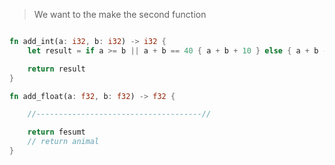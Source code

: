 

> We want to the make the second function 


```rs

fn add_int(a: i32, b: i32) -> i32 {
    let result = if a >= b || a + b == 40 { a + b + 10 } else { a + b - 10 }

    return result
}

fn add_float(a: f32, b: f32) -> f32 {

    //-------------------------------------//

    return fesumt
    // return animal
}

```
